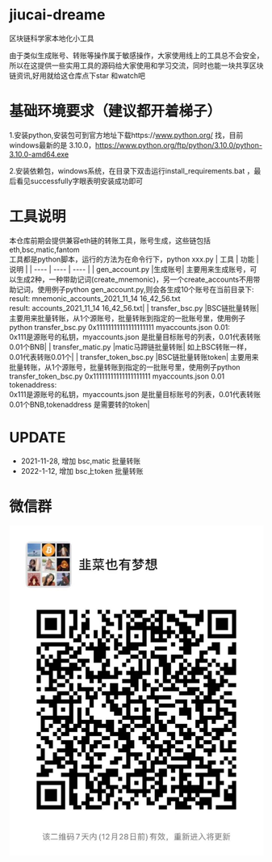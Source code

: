 # jiucai-dreame
区块链科学家本地化小工具

由于类似生成账号、转账等操作属于敏感操作，大家使用线上的工具总不会安全，所以在这提供一些实用工具的源码给大家使用和学习交流，同时也能一块共享区块链资讯,好用就给这仓库点下star 和watch吧

# 基础环境要求（建议都开着梯子）
1.安装python,安装包可到官方地址下载https://www.python.org/ 找，目前windows最新的是 3.10.0，https://www.python.org/ftp/python/3.10.0/python-3.10.0-amd64.exe  

2.安装依赖包，windows系统，在目录下双击运行install_requirements.bat ，最后看见successfully字眼表明安装成功即可

# 工具说明

本仓库前期会提供兼容eth链的转账工具，账号生成，这些链包括eth,bsc,matic,fantom  
工具都是python脚本，运行的方法为在命令行下，python xxx.py
|  工具   | 功能  | 说明  |
|  ----  | ----  | ----  |
| gen_account.py  |生成账号| 主要用来生成账号，可以生成2种，一种带助记词(create_mnemonic)，另一个create_accounts不用带助记词，使用例子python gen_account.py,则会各生成10个账号在当前目录下:</br>result: mnemonic_accounts_2021_11_14 16_42_56.txt</br>result: accounts_2021_11_14 16_42_56.txt|
| transfer_bsc.py  |BSC链批量转账| 主要用来批量转账，从1个源账号，批量转账到指定的一批账号里，使用例子python transfer_bsc.py 0x11111111111111111111 myaccounts.json 0.01:</br> 0x111是源账号的私钥，myaccounts.json 是批量目标账号的列表，0.01代表转账0.01个BNB|
| transfer_matic.py  |matic马蹄链批量转账| 如上BSC转账一样，0.01代表转账0.01个|
| transfer_token_bsc.py  |BSC链批量转账token| 主要用来批量转账，从1个源账号，批量转账到指定的一批账号里，使用例子python transfer_token_bsc.py 0x11111111111111111111 myaccounts.json 0.01 tokenaddress:</br> 0x111是源账号的私钥，myaccounts.json 是批量目标账号的列表，0.01代表转账0.01个BNB,tokenaddress 是需要转的token|

# UPDATE
* 2021-11-28, 增加 bsc,matic 批量转账
* 2022-1-12, 增加 bsc上token 批量转账

# 微信群
![Image text](https://github.com/hotbroker/jiucai-dreame/blob/master/img/qrcode2.jpg)
